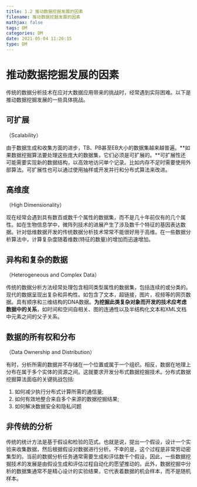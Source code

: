 ```yaml
---
title: 1.2 推动数据挖掘发展的因素
filename: 推动数据挖掘发展的因素
mathjax: false
tags: DM
categories: DM
date: 2021-05-04 11:26:15
type: DM
---
```

# 推动数据挖掘发展的因素

传统的数据分析技术在应对大数据应用带来的挑战时，经常遇到实际困难。以下是推动数据挖掘发展的一些具体挑战。

<!-- more -->

## 可扩展

（Scalability）

由于数据生成和收集方面的进步，TB、PB甚至EB大小的数据集越来越普遍。**如果数据挖掘算法要处理这些庞大的数据集，它们必须是可扩展的。**可扩展性还可能需要实现新的数据结构，以高效地访问单个记录。比如内存不足时需要使用外部算法。可扩展性也可以通过使用抽样或开发并行和分布式算法来改进。



## 高维度

（High Dimensionality）

现在经常会遇到具有数百或数千个属性的数据集，而不是几十年前仅有的几个属性。如在生物信息学中，微阵列技术的进展产生了涉及数千个特征的基因表达数据。针对低维数据开发的传统数据分析技术常常不能很好用于高维。在一些数据分析算法中，计算复杂度随着维数(特征的数量)的增加而迅速增加。

## 异构和复杂的数据

（Heterogeneous and Complex Data）

传统的数据分析方法经常处理包含相同类型属性的数据集，包括连续的或分类的。现代的数据呈现出复杂和异构性。如包含了文本，超链接，图片，视频等的网页数据。具有顺序和三维结构的DNA数据。**为挖掘此类复杂对象而开发的技术应考虑数据中的关系**，如时间和空间自相关、图的连通性以及半结构化文本和XML文档中元素之间的父子关系。

## 数据的所有权和分布

（Data Ownership and Distribution）

有时，分析所需的数据并不存储在一个位置或属于一个组织。相反，数据在地理上分布在属于多个实体的资源之间。这就要求开发分布式数据挖掘技术。分布式数据挖掘算法面临的关键挑战包括:

1. 如何减少执行分布式计算所需的通信量;
2. 如何有效地整合来自多个来源的数据挖掘结果;
3. 如何解决数据安全和隐私问题

## 非传统的分析

传统的统计方法是基于假设和检验的范式。也就是说，提出一个假设，设计一个实验来收集数据，然后根据假设对数据进行分析。不幸的是，这个过程是非常劳动密集型的。当前的数据分析任务通常需要生成和评估数千个假设，因此，一些数据挖掘技术的发展是由假设生成和评估过程自动化的愿望推动的。此外，数据挖掘中分析的数据集通常不是精心设计的实验结果，它代表着数据的机会样本，而不是随机样本。

